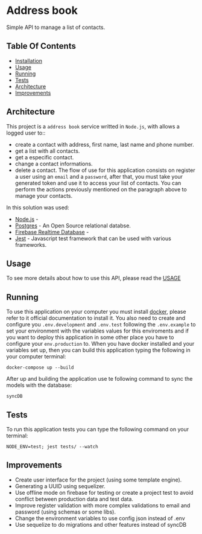 # Address book
Simple API to manage a list of contacts.

## Table Of Contents
- [Installation](#instalation)
- [Usage](#usage)
- [Running](#running)
- [Tests](#tests)
- [Architecture](#architecture)
- [Improvements](#improvements)

## Architecture
This project is a `address book` service writted in `Node.js`, with allows a logged user to::
- create a contact with address, first name, last name and phone number.
- get a list with all contacts.
- get a especific contact.
- change a contact informations.
- delete a contact.
The flow of use for this application consists on register a user using an `email` and a `password`, after that, you must
take your generated token and use it to access your list of contacts. You can perform the actions previously mentioned on the paragraph above to manage your contacts.

In this solution was used:
- [Node.js](https://nodejs.org/en/) - 
- [Postgres](https://www.postgresql.org/) - An Open Source relational databse.
- [Firebase Realtime Database](https://firebase.google.com/products/realtime-database?gclid=CjwKCAjwg4-EBhBwEiwAzYAlsuHrcum0tiVQDbJDYbc6ZmYNhftZbVaQ3sT8S1jB87hHsIRGBWCj_RoCssEQAvD_BwE&gclsrc=aw.ds) - 
- [Jest](https://jestjs.io/) - Javascript test framework that can be used with various frameworks.

## Usage
To see more details about how to use this API, please read the [USAGE](USAGE.md)

## Running
To use this application on your computer you must install [docker](https://www.docker.com/), please refer to it official documentation to install it.
You also need to create and configure you `.env.development` and `.env.test` following the `.env.example` to set your environment with the variables values for this enviroments and if you want to deploy this application in some other place you have to configure your `env.production` to.
When you have docker installed and your variables set up, then you can build this application typing the following in your computer terminal:
```
docker-compose up --build
```
After up and building the application use te following command to sync the models with the database:
```
syncDB
```

## Tests
To run this application tests you can type the following command on your terminal:
```
NODE_ENV=test; jest tests/ --watch
```

## Improvements
- Create user interface for the project (using some template engine).
- Generating a UUID using sequelizer.
- Use offline mode on firebase for testing or create a project test to avoid conflict between production data and test data.
- Improve register validation with more complex validations to email and password (using schemas or some libs).
- Change the environment variables to use config json instead of .env
- Use sequelize to do migrations and other features instead of syncDB
